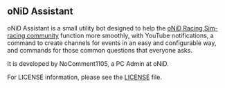 ## oNiD Assistant

oNiD Assistant is a small utility bot designed to help the [oNiD Racing Sim-racing community](https://www.onidracing.com)
function more smoothly, with YouTube notifications, a command to create channels for events in an easy and configurable 
way, and commands for those common questions that everyone asks.

It is developed by NoComment1105, a PC Admin at oNiD.

For LICENSE information, please see the [LICENSE](LICENSE) file.

